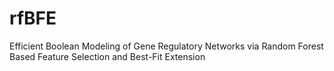 # rfBFE
Efficient Boolean Modeling of Gene Regulatory Networks via Random Forest Based Feature Selection and Best-Fit Extension
